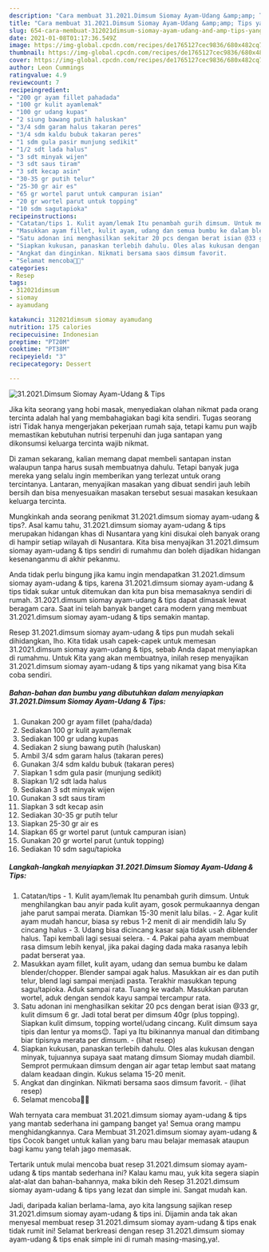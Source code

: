 ```yaml
---
description: "Cara membuat 31.2021.Dimsum Siomay Ayam-Udang &amp;amp; Tips yang enak dan Mudah Dibuat"
title: "Cara membuat 31.2021.Dimsum Siomay Ayam-Udang &amp;amp; Tips yang enak dan Mudah Dibuat"
slug: 654-cara-membuat-312021dimsum-siomay-ayam-udang-and-amp-tips-yang-enak-dan-mudah-dibuat
date: 2021-01-08T01:17:36.549Z
image: https://img-global.cpcdn.com/recipes/de1765127cec9836/680x482cq70/312021dimsum-siomay-ayam-udang-tips-foto-resep-utama.jpg
thumbnail: https://img-global.cpcdn.com/recipes/de1765127cec9836/680x482cq70/312021dimsum-siomay-ayam-udang-tips-foto-resep-utama.jpg
cover: https://img-global.cpcdn.com/recipes/de1765127cec9836/680x482cq70/312021dimsum-siomay-ayam-udang-tips-foto-resep-utama.jpg
author: Leon Cummings
ratingvalue: 4.9
reviewcount: 7
recipeingredient:
- "200 gr ayam fillet pahadada"
- "100 gr kulit ayamlemak"
- "100 gr udang kupas"
- "2 siung bawang putih haluskan"
- "3/4 sdm garam halus takaran peres"
- "3/4 sdm kaldu bubuk takaran peres"
- "1 sdm gula pasir munjung sedikit"
- "1/2 sdt lada halus"
- "3 sdt minyak wijen"
- "3 sdt saus tiram"
- "3 sdt kecap asin"
- "30-35 gr putih telur"
- "25-30 gr air es"
- "65 gr wortel parut untuk campuran isian"
- "20 gr wortel parut untuk topping"
- "10 sdm sagutapioka"
recipeinstructions:
- "Catatan/tips 1. Kulit ayam/lemak Itu penambah gurih dimsum. Untuk menghilangkan bau anyir pada kulit ayam, gosok permukaannya dengan jahe parut sampai merata. Diamkan 15-30 menit lalu bilas.  2. Agar kulit ayam mudah hancur, biasa sy rebus 1-2 menit di air mendidih lalu Sy cincang halus 3. Udang bisa dicincang kasar saja tidak usah diblender halus. Tapi kembali lagi sesuai selera.  4. Pakai paha ayam membuat rasa dimsum lebih kenyal, jika pakai daging dada maka rasanya lebih padat berserat yaa."
- "Masukkan ayam fillet, kulit ayam, udang dan semua bumbu ke dalam blender/chopper. Blender sampai agak halus. Masukkan air es dan putih telur, blend lagi sampai menjadi pasta. Terakhir masukkan tepung sagu/tapioka. Aduk sampai rata. Tuang ke wadah. Masukkan parutan wortel, aduk dengan sendok kayu sampai tercampur rata."
- "Satu adonan ini menghasilkan sekitar 20 pcs dengan berat isian @33 gr, kulit dimsum 6 gr. Jadi total berat per dimsum 40gr (plus topping). Siapkan kulit dimsum, topping wortel/udang cincang. Kulit dimsum saya tipis dan lentur ya moms😉. Tapi ya Itu bikinannya manual dan ditimbang biar tipisnya merata per dimsum.           (lihat resep)"
- "Siapkan kukusan, panaskan terlebih dahulu. Oles alas kukusan dengan minyak, tujuannya supaya saat matang dimsum Siomay mudah diambil. Semprot permukaan dimsum dengan air agar tetap lembut saat matang dalam keadaan dingin. Kukus selama 15-20 menit."
- "Angkat dan dinginkan. Nikmati bersama saos dimsum favorit.           (lihat resep)"
- "Selamat mencoba🙏😊"
categories:
- Resep
tags:
- 312021dimsum
- siomay
- ayamudang

katakunci: 312021dimsum siomay ayamudang 
nutrition: 175 calories
recipecuisine: Indonesian
preptime: "PT20M"
cooktime: "PT38M"
recipeyield: "3"
recipecategory: Dessert

---
```



![31.2021.Dimsum Siomay Ayam-Udang &amp; Tips](https://img-global.cpcdn.com/recipes/de1765127cec9836/680x482cq70/312021dimsum-siomay-ayam-udang-tips-foto-resep-utama.jpg)

Jika kita seorang yang hobi masak, menyediakan olahan nikmat pada orang tercinta adalah hal yang membahagiakan bagi kita sendiri. Tugas seorang istri Tidak hanya mengerjakan pekerjaan rumah saja, tetapi kamu pun wajib memastikan kebutuhan nutrisi terpenuhi dan juga santapan yang dikonsumsi keluarga tercinta wajib nikmat.

Di zaman  sekarang, kalian memang dapat membeli santapan instan walaupun tanpa harus susah membuatnya dahulu. Tetapi banyak juga mereka yang selalu ingin memberikan yang terlezat untuk orang tercintanya. Lantaran, menyajikan masakan yang dibuat sendiri jauh lebih bersih dan bisa menyesuaikan masakan tersebut sesuai masakan kesukaan keluarga tercinta. 



Mungkinkah anda seorang penikmat 31.2021.dimsum siomay ayam-udang &amp; tips?. Asal kamu tahu, 31.2021.dimsum siomay ayam-udang &amp; tips merupakan hidangan khas di Nusantara yang kini disukai oleh banyak orang di hampir setiap wilayah di Nusantara. Kita bisa menyajikan 31.2021.dimsum siomay ayam-udang &amp; tips sendiri di rumahmu dan boleh dijadikan hidangan kesenanganmu di akhir pekanmu.

Anda tidak perlu bingung jika kamu ingin mendapatkan 31.2021.dimsum siomay ayam-udang &amp; tips, karena 31.2021.dimsum siomay ayam-udang &amp; tips tidak sukar untuk ditemukan dan kita pun bisa memasaknya sendiri di rumah. 31.2021.dimsum siomay ayam-udang &amp; tips dapat dimasak lewat beragam cara. Saat ini telah banyak banget cara modern yang membuat 31.2021.dimsum siomay ayam-udang &amp; tips semakin mantap.

Resep 31.2021.dimsum siomay ayam-udang &amp; tips pun mudah sekali dihidangkan, lho. Kita tidak usah capek-capek untuk memesan 31.2021.dimsum siomay ayam-udang &amp; tips, sebab Anda dapat menyiapkan di rumahmu. Untuk Kita yang akan membuatnya, inilah resep menyajikan 31.2021.dimsum siomay ayam-udang &amp; tips yang nikamat yang bisa Kita coba sendiri.

<!--inarticleads1-->

##### Bahan-bahan dan bumbu yang dibutuhkan dalam menyiapkan 31.2021.Dimsum Siomay Ayam-Udang &amp; Tips:

1. Gunakan 200 gr ayam fillet (paha/dada)
1. Sediakan 100 gr kulit ayam/lemak
1. Sediakan 100 gr udang kupas
1. Sediakan 2 siung bawang putih (haluskan)
1. Ambil 3/4 sdm garam halus (takaran peres)
1. Gunakan 3/4 sdm kaldu bubuk (takaran peres)
1. Siapkan 1 sdm gula pasir (munjung sedikit)
1. Siapkan 1/2 sdt lada halus
1. Sediakan 3 sdt minyak wijen
1. Gunakan 3 sdt saus tiram
1. Siapkan 3 sdt kecap asin
1. Sediakan 30-35 gr putih telur
1. Siapkan 25-30 gr air es
1. Siapkan 65 gr wortel parut (untuk campuran isian)
1. Gunakan 20 gr wortel parut (untuk topping)
1. Sediakan 10 sdm sagu/tapioka




<!--inarticleads2-->

##### Langkah-langkah menyiapkan 31.2021.Dimsum Siomay Ayam-Udang &amp; Tips:

1. Catatan/tips - 1. Kulit ayam/lemak Itu penambah gurih dimsum. Untuk menghilangkan bau anyir pada kulit ayam, gosok permukaannya dengan jahe parut sampai merata. Diamkan 15-30 menit lalu bilas.  - 2. Agar kulit ayam mudah hancur, biasa sy rebus 1-2 menit di air mendidih lalu Sy cincang halus - 3. Udang bisa dicincang kasar saja tidak usah diblender halus. Tapi kembali lagi sesuai selera.  - 4. Pakai paha ayam membuat rasa dimsum lebih kenyal, jika pakai daging dada maka rasanya lebih padat berserat yaa.
1. Masukkan ayam fillet, kulit ayam, udang dan semua bumbu ke dalam blender/chopper. Blender sampai agak halus. Masukkan air es dan putih telur, blend lagi sampai menjadi pasta. Terakhir masukkan tepung sagu/tapioka. Aduk sampai rata. Tuang ke wadah. Masukkan parutan wortel, aduk dengan sendok kayu sampai tercampur rata.
1. Satu adonan ini menghasilkan sekitar 20 pcs dengan berat isian @33 gr, kulit dimsum 6 gr. Jadi total berat per dimsum 40gr (plus topping). Siapkan kulit dimsum, topping wortel/udang cincang. Kulit dimsum saya tipis dan lentur ya moms😉. Tapi ya Itu bikinannya manual dan ditimbang biar tipisnya merata per dimsum. -           (lihat resep)
1. Siapkan kukusan, panaskan terlebih dahulu. Oles alas kukusan dengan minyak, tujuannya supaya saat matang dimsum Siomay mudah diambil. Semprot permukaan dimsum dengan air agar tetap lembut saat matang dalam keadaan dingin. Kukus selama 15-20 menit.
1. Angkat dan dinginkan. Nikmati bersama saos dimsum favorit. -           (lihat resep)
1. Selamat mencoba🙏😊




Wah ternyata cara membuat 31.2021.dimsum siomay ayam-udang &amp; tips yang mantab sederhana ini gampang banget ya! Semua orang mampu menghidangkannya. Cara Membuat 31.2021.dimsum siomay ayam-udang &amp; tips Cocok banget untuk kalian yang baru mau belajar memasak ataupun bagi kamu yang telah jago memasak.

Tertarik untuk mulai mencoba buat resep 31.2021.dimsum siomay ayam-udang &amp; tips mantab sederhana ini? Kalau kamu mau, yuk kita segera siapin alat-alat dan bahan-bahannya, maka bikin deh Resep 31.2021.dimsum siomay ayam-udang &amp; tips yang lezat dan simple ini. Sangat mudah kan. 

Jadi, daripada kalian berlama-lama, ayo kita langsung sajikan resep 31.2021.dimsum siomay ayam-udang &amp; tips ini. Dijamin anda tak akan menyesal membuat resep 31.2021.dimsum siomay ayam-udang &amp; tips enak tidak rumit ini! Selamat berkreasi dengan resep 31.2021.dimsum siomay ayam-udang &amp; tips enak simple ini di rumah masing-masing,ya!.

